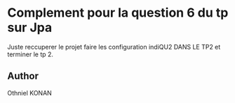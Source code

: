# Complement pour la question 6 du tp sur Jpa
Juste reccuperer le projet faire les configuration indiQU2 DANS LE TP2 et terminer 
le tp 2.

## Author
Othniel KONAN
